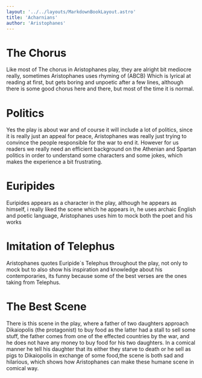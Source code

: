 ```yaml
---
layout: '../../layouts/MarkdownBookLayout.astro'
title: 'Acharnians'
author: 'Aristophanes'
---
```


# The Chorus 

Like most of The chorus in Aristophanes play, they are alright bit
mediocre really, sometimes Aristophanes uses rhyming of (ABCB) Which is
lyrical at reading at first, but gets boring and unpoetic after a few
lines, although there is some good chorus here and there, but most of
the time it is normal.

# Politics 

Yes the play is about war and of course it will include a lot of
politics, since it is really just an appeal for peace, Aristophanes was
really just trying to convince the people responsible for the war to end
it. However for us readers we really need an efficient background on the
Athenian and Spartan politics in order to understand some characters and
some jokes, which makes the experience a bit frustrating.

# Euripides 

Euripides appears as a character in the play, although he appears as
himself, i really liked the scene which he appears in, he uses archaic
English and poetic language, Aristophanes uses him to mock both the poet
and his works

# Imitation of Telephus 

Aristophanes quotes Euripide`s Telephus throughout the play, not only to
mock but to also show his inspiration and knowledge about his
contemporaries, its funny because some of the best verses are the ones
taking from Telephus.

# The Best Scene 

There is this scene in the play, where a father of two daughters
approach Dikaiopolis (the protagonist) to buy food as the latter had a
stall to sell some stuff, the father comes from one of the effected
countries by the war, and he does not have any money to buy food for his
two daughters. In a comical manner he tell his daughter that its either
they starve to death or he sell as pigs to Dikaiopolis in exchange of
some food,the scene is both sad and hilarious, which shows how
Aristophanes can make these humane scene in comical way.
